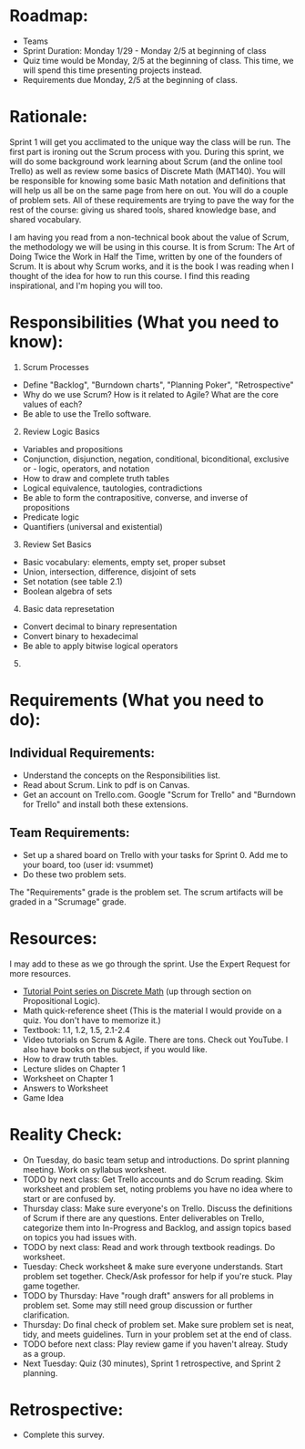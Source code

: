 # Roadmap:
* Teams
* Sprint Duration: Monday 1/29 - Monday 2/5 at beginning of class
* Quiz time would be Monday, 2/5 at the beginning of class.  This time, we will spend this time presenting projects instead.
* Requirements due Monday, 2/5 at the beginning of class.

# Rationale: 
Sprint 1 will get you acclimated to the unique way the class will be run.  The first part is ironing out the Scrum process with you.  During this sprint, we will do some background work learning about Scrum (and the online tool Trello) as well as review some basics of Discrete Math (MAT140).  You will be responsible for knowing some basic Math notation and definitions that will help us all be on the same page from here on out.  You will do a couple of problem sets.  All of these requirements are trying to pave the way for the rest of the course: giving us shared tools, shared knowledge base, and shared vocabulary.

I am having you read from a non-technical book about the value of Scrum, the methodology we will be using in this course.  It is from Scrum: The Art of Doing Twice the Work in Half the Time, written by one of the founders of Scrum. It is about why Scrum works, and it is the book I was reading when I thought of the idea for how to run this course.  I find this reading inspirational, and I'm hoping you will too. 

# Responsibilities (What you need to know):
1. Scrum Processes
  * Define "Backlog", "Burndown charts", "Planning Poker", "Retrospective"
  * Why do we use Scrum?  How is it related to Agile?  What are the core values of each?
  * Be able to use the Trello software.  
2. Review Logic Basics
  * Variables and propositions
  * Conjunction, disjunction, negation, conditional, biconditional, exclusive or - logic, operators, and notation
  * How to draw and complete truth tables
  * Logical equivalence, tautologies, contradictions
  * Be able to form the contrapositive, converse, and inverse of propositions
  * Predicate logic
  * Quantifiers (universal and existential)
3. Review Set Basics
  * Basic vocabulary: elements, empty set, proper subset
  * Union, intersection, difference, disjoint of sets
  * Set notation (see table 2.1)
  * Boolean algebra of sets 
4. Basic data represetation
  * Convert decimal to binary representation
  * Convert binary to hexadecimal
  * Be able to apply bitwise logical operators
5. 
  
# Requirements (What you need to do):

## Individual Requirements:
  * Understand the concepts on the Responsibilities list.
  * Read about Scrum.  Link to pdf is on Canvas.
  * Get an account on Trello.com.  Google "Scrum for Trello" and "Burndown for Trello" and install both these extensions.

## Team Requirements:
  * Set up a shared board on Trello with your tasks for Sprint 0.  Add me to your board, too (user id: vsummet)
  * Do these two problem sets.

The "Requirements" grade is the problem set.  The scrum artifacts will be graded in a "Scrumage" grade.

# Resources:  
I may add to these as we go through the sprint.  Use the Expert Request for more resources. 
  * [Tutorial Point series on Discrete Math](https://www.tutorialspoint.com/discrete_mathematics/discrete_mathematics_introduction.htm) (up through section on Propositional Logic).
  * Math quick-reference sheet (This is the material I would provide on a quiz.  You don't have to memorize it.)
  * Textbook: 1.1, 1.2, 1.5, 2.1-2.4
  * Video tutorials on Scrum & Agile.  There are tons.  Check out YouTube.  I also have books on the subject, if you would like.
  * How to draw truth tables. 
  * Lecture slides on Chapter 1 
  * Worksheet on Chapter 1 
  * Answers to Worksheet
  * Game Idea 

# Reality Check:
  * On Tuesday, do basic team setup and introductions.  Do sprint planning meeting.  Work on syllabus worksheet.
  * TODO by next class:  Get Trello accounts and do Scrum reading. Skim worksheet and problem set, noting problems you have no idea where to start or are confused by.
  * Thursday class: Make sure everyone's on Trello.  Discuss the definitions of Scrum if there are any questions. Enter deliverables on Trello, categorize them into In-Progress and Backlog, and assign topics based on topics you had issues with.
  * TODO by next class: Read and work through textbook readings.  Do worksheet.
  * Tuesday: Check worksheet & make sure everyone understands. Start problem set together. Check/Ask professor for help if you're stuck.  Play game together.
  * TODO by Thursday: Have "rough draft" answers for all problems in problem set.  Some may still need group discussion or further clarification.
  * Thursday: Do final check of problem set.  Make sure problem set is neat, tidy, and meets guidelines.  Turn in your problem set at the end of class.
  * TODO before next class: Play review game if you haven't alreay. Study as a group.
  * Next Tuesday: Quiz (30 minutes), Sprint 1 retrospective, and Sprint 2 planning.

# Retrospective:
  * Complete this survey.
